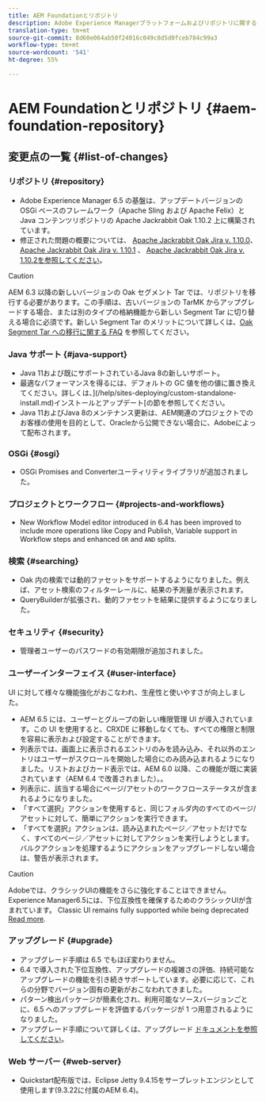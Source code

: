 ```yaml
---
title: AEM Foundationとリポジトリ
description: Adobe Experience Managerプラットフォームおよびリポジトリに関するリリースノートです。
translation-type: tm+mt
source-git-commit: 8d60e064ab50f24016c049c8d5d0fceb784c99a3
workflow-type: tm+mt
source-wordcount: '541'
ht-degree: 55%

---
```



# AEM Foundationとリポジトリ {#aem-foundation-repository}

## 変更点の一覧 {#list-of-changes}

### リポジトリ {#repository}

* Adobe Experience Manager 6.5 の基盤は、アップデートバージョンの OSGi ベースのフレームワーク（Apache Sling および Apache Felix）と Java コンテンツリポジトリの Apache Jackrabbit Oak 1.10.2 上に構築されています。
* 修正された問題の概要については、 [Apache Jackrabbit Oak Jira v. 1.10.0](https://archive.apache.org/dist/jackrabbit/oak/1.10.0/RELEASE-NOTES.txt)、 [Apache Jackrabbit Oak Jira v. 1.10.1](https://archive.apache.org/dist/jackrabbit/oak/1.10.1/RELEASE-NOTES.txt) 、 [Apache Jackrabbit Oak Jira v. 1.10.2を参照してください](https://archive.apache.org/dist/jackrabbit/oak/1.10.2/RELEASE-NOTES.txt)。

>[!CAUTION]
>
>AEM 6.3 以降の新しいバージョンの Oak セグメント Tar では、リポジトリを移行する必要があります。この手順は、古いバージョンの TarMK からアップグレードする場合、または別のタイプの格納機能から新しい Segment Tar に切り替える場合に必須です。新しい Segment Tar のメリットについて詳しくは、[Oak Segment Tar への移行に関する FAQ](/help/sites-deploying/revision-cleanup.md#migrating-to-oak-segment-tar) を参照してください。

### Java サポート {#java-support}

* Java 11および既にサポートされているJava 8の新しいサポート。
* 最適なパフォーマンスを得るには、デフォルトの GC 値を他の値に置き換えてください。詳しくは、](/help/sites-deploying/custom-standalone-install.md)インストールとアップデート[の節を参照してください。
* Java 11およびJava 8のメンテナンス更新は、AEM関連のプロジェクトでのお客様の使用を目的として、Oracleから公開できない場合に、Adobeによって配布されます。

### OSGi {#osgi}

* OSGi Promises and Converterユーティリティライブラリが追加されました。

### プロジェクトとワークフロー {#projects-and-workflows}

* New Workflow Model editor introduced in 6.4 has been improved to include more operations like Copy and Publish, Variable support in Workflow steps and enhanced `OR` and `AND` splits.

### 検索 {#searching}

* Oak 内の検索では動的ファセットをサポートするようになりました。例えば、アセット検索のフィルターレールに、結果の予測量が表示されます。
* QueryBuilderが拡張され、動的ファセットを結果に提供するようになりました。

### セキュリティ {#security}

* 管理者ユーザーのパスワードの有効期限が追加されました。

### ユーザーインターフェイス {#user-interface}

UI に対して様々な機能強化がおこなわれ、生産性と使いやすさが向上しました。

* AEM 6.5 には、ユーザーとグループの新しい権限管理 UI が導入されています。この UI を使用すると、CRXDE に移動しなくても、すべての権限と制限を容易に表示および設定することができます。
* 列表示では、画面上に表示されるエントリのみを読み込み、それ以外のエントリはユーザーがスクロールを開始した場合にのみ読み込まれるようになりました。リストおよびカード表示では、AEM 6.0 以降、この機能が既に実装されています（AEM 6.4 で改善されました）。。
* 列表示に、該当する場合にページ/アセットのワークフローステータスが含まれるようになりました。
* 「すべて選択」アクションを使用すると、同じフォルダ内のすべてのページ/アセットに対して、簡単にアクションを実行できます。
* 「すべてを選択」アクションは、読み込まれたページ／アセットだけでなく、すべてのページ／アセットに対してアクションを実行しようとします。バルクアクションを処理するようにアクションをアップグレードしない場合は、警告が表示されます。

>[!CAUTION]
>
>Adobeでは、クラシックUIの機能をさらに強化することはできません。 Experience Manager6.5には、下位互換性を確保するためのクラシックUIが含まれています。 Classic UI remains fully supported while being deprecated [Read more](/help/sites-deploying/ui-recommendations.md).

### アップグレード {#upgrade}

* アップグレード手順は 6.5 でもほぼ変わりません。
* 6.4 で導入された下位互換性、アップグレードの複雑さの評価、持続可能なアップグレードの機能を引き続きサポートしています。必要に応じて、これらの分野でバージョン固有の更新がおこなわれてきました。
* パターン検出パッケージが簡素化され、利用可能なソースバージョンごとに、6.5 へのアップグレードを評価するパッケージが 1 つ用意されるようになりました。
* アップグレード手順について詳しくは、アップグレード [ドキュメントを参照してください](/help/sites-deploying/upgrade.md)。

### Web サーバー {#web-server}

* Quickstart配布版では、Eclipse Jetty 9.4.15をサーブレットエンジンとして使用します(9.3.22に付属のAEM 6.4)。
